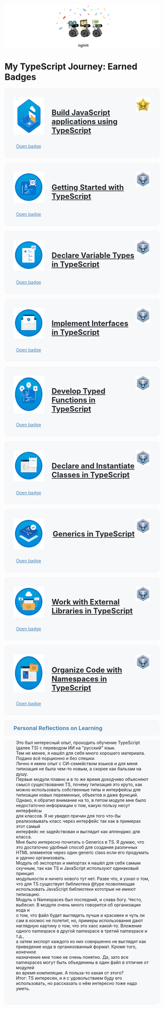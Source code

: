 <img align="center" style="display:inline-block;background:none" src="badges/Thumbnail.jpg" alt="Silver Trophy image">

# My TypeScript Journey: Earned Badges

<div style="display:flex;justify-content:space-between;background-color:#f6f8fa;border:1px solid #f0f0f0;border-bottom:none;border-radius:10px 10px 0 0;padding:28px">
<img width="100px" style="display:inline-block;background:none" src="./badges/0_TS.png" alt="Getting Started with TypeScript image">
<a target="_blank" style="display:inline-block;font-size: 24px;font-weight:700;color:#24292e;margin-top:36px;border:none;margin-left:24px" href="https://learn.microsoft.com/ru-ru/training/paths/build-javascript-applications-typescript/">Build JavaScript applications using TypeScript</a>
<img width="48px" height="48px" style="display:inline-block;background:none" src="./badges/Gold_Trophy.png" alt="Silver Trophy image">
</div>
<div style="background-color:#f6f8fa;border:1px solid #f0f0f0;border-top:none;border-radius:0 0 10px 10px;padding: 0 28px 28px;">
<a target="_blank" style="font-weight:400;font-size:14px;color:steelblue;margin-left:8px" href="https://learn.microsoft.com/en-us/users/nginit-1361/achievements/9xs22yqu">Open badge</a><br>
</div>
<br>
<div style="display:flex;justify-content:space-between;background-color:#f6f8fa;border:1px solid #f0f0f0;border-bottom:none;border-radius:10px 10px 0 0;padding:28px">
<img width="100px" style="display:inline-block;background:none" src="./badges/1_Start.png" alt="Getting Started with TypeScript image">
<a target="_blank" style="display:inline-block;font-size: 24px;font-weight:700;color:#24292e;margin-top:36px;border:none;margin-left:24px" href="https://learn.microsoft.com/ru-ru/training/modules/typescript-get-started/">Getting Started with TypeScript</a>
<img width="48px" height="48px" style="display:inline-block;background:none" src="./badges/Silver_Trophy.png" alt="Silver Trophy image">
</div>
<div style="background-color:#f6f8fa;border:1px solid #f0f0f0;border-top:none;border-radius:0 0 10px 10px;padding: 0 28px 28px;">
<a target="_blank" style="font-weight:400;font-size:14px;color:steelblue;margin-left:8px" href="https://learn.microsoft.com/en-us/users/nginit-1361/achievements/n29qsu6f">Open badge</a><br>
</div>
<br>
<div style="display:flex;justify-content:space-between;background-color:#f6f8fa;border:1px solid #f0f0f0;border-bottom:none;border-radius:10px 10px 0 0;padding:28px">
<img width="100px" style="display:inline-block;background:none" src="./badges/2_Types.png" alt="Declare Variable Types in TypeScript image">
<a target="_blank" style="display:inline-block;font-size: 24px;font-weight:700;color:#24292e;margin-top:36px;border:none;margin-left:24px" href="https://learn.microsoft.com/ru-ru/training/modules/typescript-declare-variable-types/">Declare Variable Types in TypeScript</a>
<img width="48px" height="48px" style="display:inline-block;background:none" src="./badges/Silver_Trophy.png" alt="Silver Trophy image">
</div>
<div style="background-color:#f6f8fa;border:1px solid #f0f0f0;border-top:none;border-radius:0 0 10px 10px;padding: 0 28px 28px;">
<a target="_blank" style="font-weight:400;font-size:14px;color:steelblue;margin-left:8px" href="https://learn.microsoft.com/en-us/users/nginit-1361/achievements/4l2ce9hk">Open badge</a><br>
</div>
<br>
<div style="display:flex;justify-content:space-between;background-color:#f6f8fa;border:1px solid #f0f0f0;border-bottom:none;border-radius:10px 10px 0 0;padding:28px">
<img width="100px" style="display:inline-block;background:none" src="./badges/3_Interfaces.png" alt="Implement Interfaces in TypeScript image">
<a target="_blank" style="display:inline-block;font-size: 24px;font-weight:700;color:#24292e;margin-top:36px;border:none;margin-left:24px" href="https://learn.microsoft.com/ru-ru/training/modules/typescript-implement-interfaces/">Implement Interfaces in TypeScript</a>
<img width="48px" height="48px" style="display:inline-block;background:none" src="./badges/Silver_Trophy.png" alt="Silver Trophy image">
</div>
<div style="background-color:#f6f8fa;border:1px solid #f0f0f0;border-top:none;border-radius:0 0 10px 10px;padding: 0 28px 28px;">
<a target="_blank" style="font-weight:400;font-size:14px;color:steelblue;margin-left:8px" href="https://learn.microsoft.com/en-us/users/nginit-1361/achievements/wzcqj6an">Open badge</a><br>
</div>
<br>
<div style="display:flex;justify-content:space-between;background-color:#f6f8fa;border:1px solid #f0f0f0;border-bottom:none;border-radius:10px 10px 0 0;padding:28px">
<img width="100px" style="display:inline-block;background:none" src="./badges/4_Functions.png" alt="Develop Typed Functions in TypeScript image">
<a target="_blank" style="display:inline-block;font-size: 24px;font-weight:700;color:#24292e;margin-top:36px;border:none;margin-left:24px" href="https://learn.microsoft.com/ru-ru/training/modules/typescript-develop-typed-functions/">Develop Typed Functions in TypeScript</a>
<img width="48px" height="48px" style="display:inline-block;background:none" src="./badges/Silver_Trophy.png" alt="Silver Trophy image">
</div>
<div style="background-color:#f6f8fa;border:1px solid #f0f0f0;border-top:none;border-radius:0 0 10px 10px;padding: 0 28px 28px;">
<a target="_blank" style="font-weight:400;font-size:14px;color:steelblue;margin-left:8px" href="https://learn.microsoft.com/en-us/users/nginit-1361/achievements/9xs7tt4u">Open badge</a><br>
</div>
<br>
<div style="display:flex;justify-content:space-between;background-color:#f6f8fa;border:1px solid #f0f0f0;border-bottom:none;border-radius:10px 10px 0 0;padding:28px">
<img width="100px" style="display:inline-block;background:none" src="./badges/5_Classes.png" alt="Declare and Instantiate Classes in TypeScript image">
<a target="_blank" style="display:inline-block;font-size: 24px;font-weight:700;color:#24292e;margin-top:36px;border:none;margin-left:24px" href="https://learn.microsoft.com/ru-ru/training/modules/typescript-declare-instantiate-classes/">Declare and Instantiate Classes in TypeScript</a>
<img width="48px" height="48px" style="display:inline-block;background:none" src="./badges/Silver_Trophy.png" alt="Silver Trophy image">
</div>
<div style="background-color:#f6f8fa;border:1px solid #f0f0f0;border-top:none;border-radius:0 0 10px 10px;padding: 0 28px 28px;">
<a target="_blank" style="font-weight:400;font-size:14px;color:steelblue;margin-left:8px" href="https://learn.microsoft.com/en-us/users/nginit-1361/achievements/b6mhm89d">Open badge</a><br>
</div>
<br>
<div style="display:flex;justify-content:space-between;background-color:#f6f8fa;border:1px solid #f0f0f0;border-bottom:none;border-radius:10px 10px 0 0;padding:28px">
<img width="100px" style="display:inline-block;background:none" src="./badges/6_Generics.png" alt="Generics in TypeScript image">
<a target="_blank" style="display:inline-block;font-size: 24px;font-weight:700;color:#24292e;margin-top:36px;border:none;margin-left:24px" href="https://learn.microsoft.com/ru-ru/training/modules/typescript-generics/">Generics in TypeScript</a>
<img width="48px" height="48px" style="display:inline-block;background:none" src="./badges/Silver_Trophy.png" alt="Silver Trophy image">
</div>
<div style="background-color:#f6f8fa;border:1px solid #f0f0f0;border-top:none;border-radius:0 0 10px 10px;padding: 0 28px 28px;">
<a target="_blank" style="font-weight:400;font-size:14px;color:steelblue;margin-left:8px" href="https://learn.microsoft.com/en-us/users/nginit-1361/achievements/74ntablz">Open badge</a><br>
</div>
<br>
<div style="display:flex;justify-content:space-between;background-color:#f6f8fa;border:1px solid #f0f0f0;border-bottom:none;border-radius:10px 10px 0 0;padding:28px">
<img width="100px" style="display:inline-block;background:none" src="./badges/7_Libs.png" alt="Work with External Libraries in TypeScript image">
<a target="_blank" style="display:inline-block;font-size: 24px;font-weight:700;color:#24292e;margin-top:36px;border:none;margin-left:24px" href="https://learn.microsoft.com/ru-ru/training/modules/typescript-work-external-libraries/">Work with External Libraries in TypeScript</a>
<img width="48px" height="48px" style="display:inline-block;background:none" src="./badges/Silver_Trophy.png" alt="Silver Trophy image">
</div>
<div style="background-color:#f6f8fa;border:1px solid #f0f0f0;border-top:none;border-radius:0 0 10px 10px;padding: 0 28px 28px;">
<a target="_blank" style="font-weight:400;font-size:14px;color:steelblue;margin-left:8px" href="https://learn.microsoft.com/en-us/users/nginit-1361/achievements/hagqzn48">Open badge</a><br>
</div>
<br>
<div style="display:flex;justify-content:space-between;background-color:#f6f8fa;border:1px solid #f0f0f0;border-bottom:none;border-radius:10px 10px 0 0;padding:28px">
<img width="100px" style="display:inline-block;background:none" src="./badges/8_Namespaces.png" alt="Organize Code with Namespaces in TypeScript image">
<a target="_blank" style="display:inline-block;font-size: 24px;font-weight:700;color:#24292e;margin-top:36px;border:none;margin-left:24px" href="https://learn.microsoft.com/ru-ru/training/modules/typescript-namespaces-organize-code/">Organize Code with Namespaces in TypeScript</a>
<img width="48px" height="48px" style="display:inline-block;background:none" src="./badges/Silver_Trophy.png" alt="Silver Trophy image">
</div>
<div style="background-color:#f6f8fa;border:1px solid #f0f0f0;border-top:none;border-radius:0 0 10px 10px;padding: 0 28px 28px;">
<a target="_blank" style="font-weight:400;font-size:14px;color:steelblue;margin-left:8px" href="https://learn.microsoft.com/en-us/users/nginit-1361/achievements/876eez4w">Open badge</a><br>
</div>
<br>
<div style="background-color:#f6f8fa;border:1px solid #f0f0f0;border-bottom:none;border-radius:10px 10px 0 0;padding:14px">
<span style="display:inline-block;margin:0 0 0 14px;font-weight:700;font-size:18px;color:steelblue">Personal Reflections on Learning</span>
</div>
<div style="background-color:#f6f8fa;border:1px solid #f0f0f0;border-top:none;border-radius:0 0 10px 10px;padding: 0 28px 28px;">
<p style="font-weight:400;font-size:14px;color:#191919;margin-left:8px">
Это был интересный опыт, проходить обучение TypeScript (далее TS) с переводом ИИ на "русский" язык.<br>
Тем не менее, я нашёл для себя много хорошего материала. Подано всё порционно и без спешки.<br>
Лично я имею опыт с CИ-семейством языков и для меня типизация не была чем-то новым, а скорее как бальзам на душу.<br>
Первые модули плавно и в то же время доходчиво объясняют смысл существования TS, почему типизация это круто, как<br> 
можно использовать собственные типы и интерфейсы для типизации новых переменных, объектов и даже функций.<br>
Однако, я обратил внимание на то, в пятом модуле мне было недостаточно информации о том, какую пользу несут интерфейсы<br>
для классов. Я не увидел причин для того что-бы реализовывать класс через интерфейс так как в примерах этот самый<br>
интерфейс не задействован и выглядит как аппендикс для класса.<br>
Мне было интересно почитать о Generics в TS. Я думаю, что это достаточно удобный способ для создания различных<br>
HTML элементов через один generic class если его продумать и удачно организовать.<br>
Модуль об экспортах и импортах я нашёл для себя самым скучным, так как TS и JavaScript используют одинаковый принцип<br>
модульности и ничего нового тут нет. Разве что, я узнал о том, что для TS существует библиотека @type позволяющая<br>
использовать JavaScript библиотеки кототрые не имеют типизацию.<br>
Модуль о Namespaces был последний, и слава богу. Често, выбесил. В модуле очень много говорится об организации кода и<br>
о том, что файл будет выглядеть лучше и красивее и чуть ли сам в космос не полетит, но, примеры использования дают<br>
наглядную картину о том, что это хаос какой-то. Вложение одного namespace в другой namespace в третий namespace и т.д.,<br>
а затем экспорт каждого из них совнршенно не выглядит как приведение кода в организованный формат. Кроме того, конечное<br>
назначение мне тоже не очень понятно. Да, зато все namespaces могут быть объеденины в один файл в отличие от модулей<br>
во время компиляции. А польза-то какая от этого?<br>
Итог: TS интересен, и я с удовольствием буду его использовать, но рассказать о нём интересно тоже надо уметь.
</p>
</div>